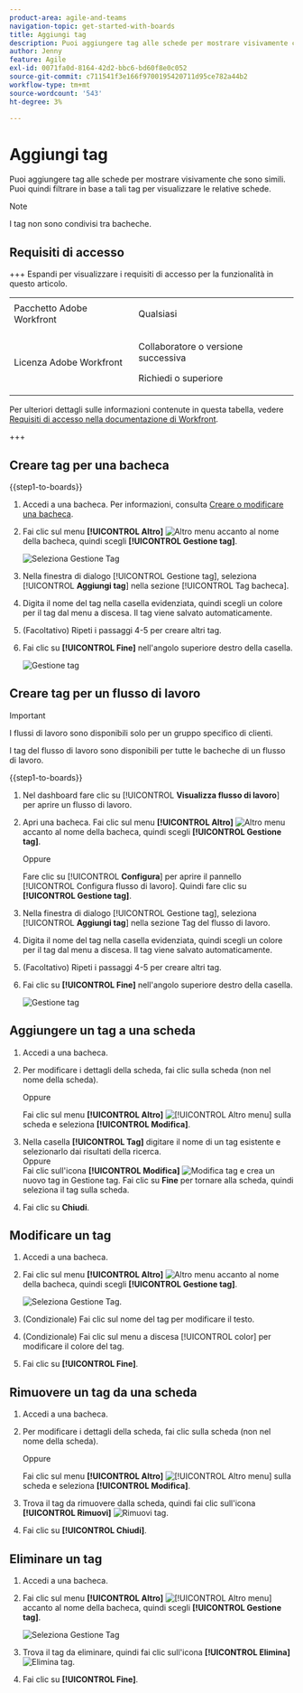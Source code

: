 ```yaml
---
product-area: agile-and-teams
navigation-topic: get-started-with-boards
title: Aggiungi tag
description: Puoi aggiungere tag alle schede per mostrare visivamente che sono simili. Puoi quindi filtrare in base a tali tag per visualizzare le relative schede.
author: Jenny
feature: Agile
exl-id: 0071fa0d-8164-42d2-bbc6-bd60f8e0c052
source-git-commit: c711541f3e166f9700195420711d95ce782a44b2
workflow-type: tm+mt
source-wordcount: '543'
ht-degree: 3%

---
```


# Aggiungi tag

Puoi aggiungere tag alle schede per mostrare visivamente che sono simili. Puoi quindi filtrare in base a tali tag per visualizzare le relative schede.

>[!NOTE]
>
>I tag non sono condivisi tra bacheche.

## Requisiti di accesso

+++ Espandi per visualizzare i requisiti di accesso per la funzionalità in questo articolo.

<table style="table-layout:auto"> 
 <col> 
 <col> 
 <tbody> 
  <tr> 
   <td role="rowheader">Pacchetto Adobe Workfront</td> 
   <td> <p>Qualsiasi</p> </td> 
  </tr> 
  <tr> 
   <td role="rowheader">Licenza Adobe Workfront</td> 
   <td> 
   <p>Collaboratore o versione successiva</p> 
   <p>Richiedi o superiore</p>
   </td> 
  </tr> 
 </tbody> 
</table>

Per ulteriori dettagli sulle informazioni contenute in questa tabella, vedere [Requisiti di accesso nella documentazione di Workfront](/help/quicksilver/administration-and-setup/add-users/access-levels-and-object-permissions/access-level-requirements-in-documentation.md).

+++

## Creare tag per una bacheca

{{step1-to-boards}}

1. Accedi a una bacheca. Per informazioni, consulta [Creare o modificare una bacheca](../../agile/get-started-with-boards/create-edit-board.md).
1. Fai clic sul menu **[!UICONTROL Altro]** ![Altro menu](assets/more-icon-spectrum.png) accanto al nome della bacheca, quindi scegli **[!UICONTROL Gestione tag]**.

   ![Seleziona Gestione Tag](assets/boards-tagmanager-350x189.png)

1. Nella finestra di dialogo [!UICONTROL Gestione tag], seleziona [!UICONTROL **Aggiungi tag**] nella sezione [!UICONTROL Tag bacheca].
1. Digita il nome del tag nella casella evidenziata, quindi scegli un colore per il tag dal menu a discesa. Il tag viene salvato automaticamente.
1. (Facoltativo) Ripeti i passaggi 4-5 per creare altri tag.
1. Fai clic su **[!UICONTROL Fine]** nell&#39;angolo superiore destro della casella.

   ![Gestione tag](assets/tag-manager-2023.png)

## Creare tag per un flusso di lavoro

>[!IMPORTANT]
>
>I flussi di lavoro sono disponibili solo per un gruppo specifico di clienti.

I tag del flusso di lavoro sono disponibili per tutte le bacheche di un flusso di lavoro.

{{step1-to-boards}}

1. Nel dashboard fare clic su [!UICONTROL **Visualizza flusso di lavoro**] per aprire un flusso di lavoro.
1. Apri una bacheca. Fai clic sul menu **[!UICONTROL Altro]** ![Altro menu](assets/more-icon-spectrum.png) accanto al nome della bacheca, quindi scegli **[!UICONTROL Gestione tag]**.

   Oppure

   Fare clic su [!UICONTROL **Configura**] per aprire il pannello [!UICONTROL Configura flusso di lavoro]. Quindi fare clic su **[!UICONTROL Gestione tag]**.

1. Nella finestra di dialogo [!UICONTROL Gestione tag], seleziona [!UICONTROL **Aggiungi tag**] nella sezione Tag del flusso di lavoro.
1. Digita il nome del tag nella casella evidenziata, quindi scegli un colore per il tag dal menu a discesa. Il tag viene salvato automaticamente.
1. (Facoltativo) Ripeti i passaggi 4-5 per creare altri tag.
1. Fai clic su **[!UICONTROL Fine]** nell&#39;angolo superiore destro della casella.

   ![Gestione tag](assets/tag-manager-workstreams.png)

## Aggiungere un tag a una scheda

1. Accedi a una bacheca.
1. Per modificare i dettagli della scheda, fai clic sulla scheda (non nel nome della scheda).

   Oppure

   Fai clic sul menu **[!UICONTROL Altro]** ![[!UICONTROL Altro menu]](assets/more-icon-spectrum.png) sulla scheda e seleziona **[!UICONTROL Modifica]**.

1. Nella casella **[!UICONTROL Tag]** digitare il nome di un tag esistente e selezionarlo dai risultati della ricerca.\
   Oppure\
   Fai clic sull&#39;icona **[!UICONTROL Modifica]**&#x200B; ![Modifica tag](assets/boards-edittag-30x29.png) e crea un nuovo tag in Gestione tag. Fai clic su **Fine** per tornare alla scheda, quindi seleziona il tag sulla scheda.
1. Fai clic su **Chiudi**.

## Modificare un tag

1. Accedi a una bacheca.
1. Fai clic sul menu **[!UICONTROL Altro]** ![Altro menu](assets/more-icon-spectrum.png) accanto al nome della bacheca, quindi scegli **[!UICONTROL Gestione tag]**.

   ![Seleziona Gestione Tag.](assets/boards-tagmanager-350x189.png)

1. (Condizionale) Fai clic sul nome del tag per modificare il testo.
1. (Condizionale) Fai clic sul menu a discesa [!UICONTROL color] per modificare il colore del tag.
1. Fai clic su **[!UICONTROL Fine]**.

## Rimuovere un tag da una scheda

1. Accedi a una bacheca.
1. Per modificare i dettagli della scheda, fai clic sulla scheda (non nel nome della scheda).

   Oppure

   Fai clic sul menu **[!UICONTROL Altro]** ![[!UICONTROL Altro menu]](assets/more-icon-spectrum.png) sulla scheda e seleziona **[!UICONTROL Modifica]**.

1. Trova il tag da rimuovere dalla scheda, quindi fai clic sull&#39;icona **[!UICONTROL Rimuovi]** ![Rimuovi tag](assets/copy-of-boards-remove-30x23.png).
1. Fai clic su **[!UICONTROL Chiudi]**.

## Eliminare un tag

1. Accedi a una bacheca.
1. Fai clic sul menu **[!UICONTROL Altro]** ![[!UICONTROL Altro menu]](assets/more-icon-spectrum.png) accanto al nome della bacheca, quindi scegli **[!UICONTROL Gestione tag]**.

   ![Seleziona Gestione Tag](assets/boards-tagmanager-350x189.png)

1. Trova il tag da eliminare, quindi fai clic sull&#39;icona **[!UICONTROL Elimina]** ![Elimina tag](assets/copy-of-boards-delete-30x27.png).
1. Fai clic su **[!UICONTROL Fine]**.
